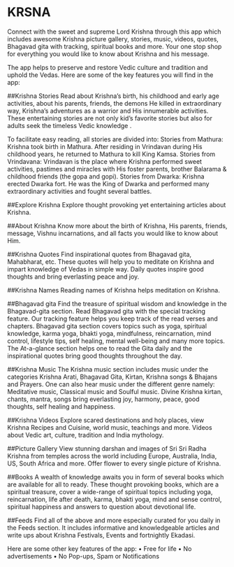# KRSNA
Connect with the sweet and supreme Lord Krishna through this app which includes awesome Krishna picture gallery, stories, music, videos, quotes, Bhagavad gita with tracking, spiritual books and more. Your one stop shop for everything you would like to know about Krishna and his message. 

The app helps to preserve and restore Vedic culture and tradition and uphold the Vedas. Here are some of the key features you will find in the app:

##Krishna Stories 
Read about Krishna’s birth, his childhood and early age activities, about his parents, friends, the demons He killed in extraordinary way, Krishna’s adventures as a warrior and His innumerable activities. These entertaining stories are not only kid’s favorite stories but also for adults seek the timeless Vedic knowledge .

To facilitate easy reading, all stories are divided into: 
Stories from Mathura: Krishna took birth in Mathura. After residing in Vrindavan during His childhood years, he returned to Mathura to kill King Kamsa.
Stories from Vrindavana: Vrindavan is the place where Krishna performed sweet activities, pastimes and miracles with His foster parents, brother Balarama & childhood friends (the gopa and gopi). 
Stories from Dwarka: Krishna erected Dwarka fort. He was the King of Dwarka and performed many extraordinary activities and fought several battles. 

##Explore Krishna 
Explore thought provoking yet entertaining articles about Krishna. 

##About Krishna
Know more about the birth of Krishna, His parents, friends, message, Vishnu incarnations, and all facts you would like to know about Him. 

##Krishna Quotes 
Find inspirational quotes from Bhagavad gita, Mahabharat, etc. These quotes will help you to meditate on Krishna and impart knowledge of Vedas in simple way. Daily quotes inspire good thoughts and bring everlasting peace and joy.

##Krishna Names 
Reading names of Krishna helps meditation on Krishna. 

##Bhagavad gita 
Find the treasure of spiritual wisdom and knowledge in the Bhagavad-gita section. Read Bhagavad gita with the special tracking feature. Our tracking feature helps you keep track of the read verses and chapters.
Bhagavad gita section covers topics such as yoga, spiritual knowledge, karma yoga, bhakti yoga, mindfulness, reincarnation, mind control, lifestyle tips, self healing, mental well-being and many more topics.
The At-a-glance section helps one to read the Gita daily and the inspirational quotes bring good thoughts throughout the day.

##Krishna Music 
The Krishna music section includes music under the categories Krishna Arati, Bhagavad Gita, Kirtan, Krishna songs & Bhajans and Prayers. One can also hear music under the different genre namely: Meditative music, Classical music and Soulful music.
Divine Krishna kirtan, chants, mantra, songs bring everlasting joy, harmony, peace, good thoughts, self healing and happiness.

##Krishna Videos 
Explore scared destinations and holy places, view Krishna Recipes and Cuisine, world music, teachings and more. Videos about Vedic art, culture, tradition and India mythology.

##Picture Gallery
View stunning darshan and images of Sri Sri Radha Krishna from temples across the world including Europe, Australia, India, US, South Africa and more. Offer flower to every single picture of Krishna. 

##Books
A wealth of knowledge awaits you in form of several books which are available for all to ready. These thought provoking books, which are a spiritual treasure, cover a wide-range of spiritual topics including yoga, reincarnation, life after death, karma, bhakti yoga, mind and sense control, spiritual happiness and answers to question about devotional life.

##Feeds
Find all of the above and more especially curated for you daily in the Feeds section. It includes informative and knowledgeable articles and write ups about Krishna Festivals, Events and fortnightly Ekadasi. 

Here are some other key features of the app:
•	Free for life 
•	No advertisements 
•	No Pop-ups, Spam or Notifications
